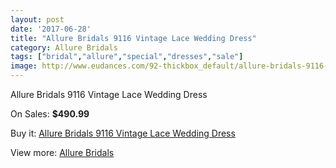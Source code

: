 ```yaml
---
layout: post
date: '2017-06-28'
title: "Allure Bridals 9116 Vintage Lace Wedding Dress"
category: Allure Bridals
tags: ["bridal","allure","special","dresses","sale"]
image: http://www.eudances.com/92-thickbox_default/allure-bridals-9116-vintage-lace-wedding-dress.jpg
---
```

Allure Bridals 9116 Vintage Lace Wedding Dress

On Sales: **$490.99**
<a href="https://www.eudances.com/en/allure-bridals/31-allure-bridals-9116-vintage-lace-wedding-dress.html"><amp-img layout="responsive" width="600" height="600" src="//www.eudances.com/92-thickbox_default/allure-bridals-9116-vintage-lace-wedding-dress.jpg" alt="Allure Bridals 9116 Vintage Lace Wedding Dress 0" /></a>
<a href="https://www.eudances.com/en/allure-bridals/31-allure-bridals-9116-vintage-lace-wedding-dress.html"><amp-img layout="responsive" width="600" height="600" src="//www.eudances.com/95-thickbox_default/allure-bridals-9116-vintage-lace-wedding-dress.jpg" alt="Allure Bridals 9116 Vintage Lace Wedding Dress 1" /></a>
<a href="https://www.eudances.com/en/allure-bridals/31-allure-bridals-9116-vintage-lace-wedding-dress.html"><amp-img layout="responsive" width="600" height="600" src="//www.eudances.com/94-thickbox_default/allure-bridals-9116-vintage-lace-wedding-dress.jpg" alt="Allure Bridals 9116 Vintage Lace Wedding Dress 2" /></a>
<a href="https://www.eudances.com/en/allure-bridals/31-allure-bridals-9116-vintage-lace-wedding-dress.html"><amp-img layout="responsive" width="600" height="600" src="//www.eudances.com/93-thickbox_default/allure-bridals-9116-vintage-lace-wedding-dress.jpg" alt="Allure Bridals 9116 Vintage Lace Wedding Dress 3" /></a>

Buy it: [Allure Bridals 9116 Vintage Lace Wedding Dress](https://www.eudances.com/en/allure-bridals/31-allure-bridals-9116-vintage-lace-wedding-dress.html "Allure Bridals 9116 Vintage Lace Wedding Dress")

View more: [Allure Bridals](https://www.eudances.com/en/2-allure-bridals "Allure Bridals")